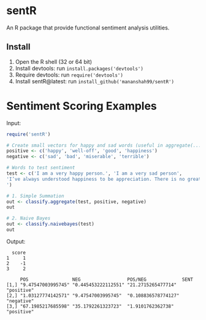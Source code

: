 # sentR
An R package that provide functional sentiment analysis utilities.

## Install

1. Open the R shell (32 or 64 bit)
2. Install devtools: run `install.packages('devtools')`
2. Require devtools: run `require('devtools')`
3. Install sentR@latest: run `install_github('mananshah99/sentR')`

# Sentiment Scoring Examples

Input:

```R
require('sentR')

# Create small vectors for happy and sad words (useful in aggregate(...) function)
positive <- c('happy', 'well-off', 'good', 'happiness')
negative <- c('sad', 'bad', 'miserable', 'terrible')

# Words to test sentiment
test <- c('I am a very happy person.', 'I am a very sad person', 
'I’ve always understood happiness to be appreciation. There is no greater happiness than appreciation for what one has- both physically and in the way of relationships and ideologies. The unhappy seek that which they do not have and can not fully appreciate the things around them. I don’t expect much from life. I don’t need a high paying job, a big house or fancy cars. I simply wish to be able to live my life appreciating everything around me. 
')

# 1. Simple Summation
out <- classify.aggregate(test, positive, negative)
out

# 2. Naive Bayes
out <- classify.naivebayes(test)
out
```

Output:
```
  score
1     1
2    -1
3     2

     POS                NEG                 POS/NEG             SENT      
[1,] "9.47547003995745" "0.445453222112551" "21.2715265477714"  "positive"
[2,] "1.03127774142571" "9.47547003995745"  "0.108836578774127" "negative"
[3,] "67.1985217685598" "35.1792261323723"  "1.9101762362738"   "positive"
```
